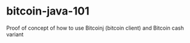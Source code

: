 # bitcoin-java-101
Proof of concept of how to use Bitcoinj (bitcoin client) and Bitcoin cash variant

